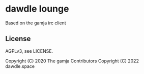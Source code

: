 # dawdle lounge

Based on the gamja irc client

## License

AGPLv3, see LICENSE.

Copyright (C) 2020 The gamja Contributors
Copyright (C) 2022 dawdle.space
